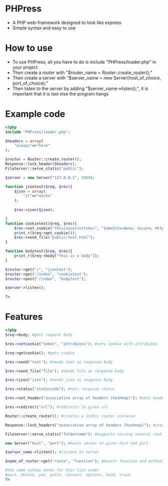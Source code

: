 # PHPress
* A PHP web-framework designed to look like express
* Simple syntax and easy to use

# How to use
* To use PHPress, all you have to do is include "PHPress/loader.php" in your project
* Then create a router with "$router_name = Router::create_router();"
* Then create a server with "$server_name = new Server(host_of_choice, port_of_choice);"
* Then listen to the server by adding "$server_name->listen();", it is important that it is last else the program hangs

# Example code

```php
<?php
include "PHPress/loader.php";

$headers = array(
    "always"=>"here"
);

$router = Router::create_router();
Response::lock_header($headers);
FileServer::serve_static("public");

$server = new Server("127.0.0.1", 5000);

function jsontest($req, $res){
    $json = array(
        "it"=>"works"
    );
    
    $res->json($json);

}
function cookietest($req, $res){
    $res->set_cookie("thisisasecrettoken", "SameSite=None; Secure; HttpOnly; Max-Age=3600; Path=/index");
    print_r($req->get_cookie());
    $res->send_file("public/test.html");
}

function bodytest($req, $res){
    print_r($req->body["this is a body"]);
}

$router->get("/", "jsontest");
$router->get("/index", "cookietest");
$router->post("/index", "bodytest");

$server->listen();

?>
```
# Features
```php
<?php
$req->body; #gets request body

$res->setcookie("token", "attributes"); #sets cookie with attributes

$req->getcookie(); #gets cookie

$res->send("text"); #sends text as response body

$res->send_file("file"); #sends file as response body

$res->json("json"); #sends json as response body

$res->status("statuscode"); #sets response status 

$res->set_header("associative array of headers (hashmap)"); #sets headers on specific response

$res->redirect("url"); #redirects to given url

Router::create_router(); #creates a static router instance

Response::lock_headers("associative array of headers (hashmap)"); #creates a list of headers that will stay on every response

Fileserver::serve_static("foldername"); #supports serving several static folders

new Server("host", "port"); #hosts server on given host and port¨

$server_name->listen(); #listens to server

$name_of_router->get("route", "function"); #mounts function and method type to route

#the same syntax works for this list under
#post, delete, put, patch, connect, options, head, trace
?>
```
